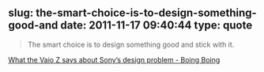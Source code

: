 slug: the-smart-choice-is-to-design-something-good-and
date: 2011-11-17 09:40:44
type: quote
---

> The smart choice is to design something good and stick with it.

[What the Vaio Z says about Sony’s design problem - Boing Boing](http://boingboing.net/2011/11/14/what-the-vaio-z-says-about-son.html)
